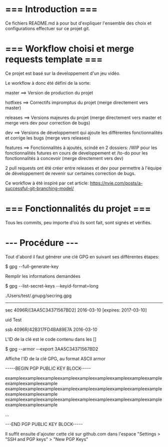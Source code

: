 # === Introduction ===

Ce fichiers README.md à pour but d'expliquer l'ensemble des choix et configurations effectuer sur ce projet git.

# === Workflow choisi et merge requests template ===

Ce projet est basé sur la developpement d'un jeu vidéo.

Le workflow à donc été défini de la sorte:

master ==> Version de production du projet

hotfixes ==> Correctifs impromptus du projet (merge directement vers master)

releases ==> Versions majeures du projet (merge directement vers master et merge vers dev pour correction de bugs)

dev ==> Versions de développement qui ajoute les différentes fonctionnalités et corrige les bugs (merge vers releases)

features ==> Fonctionnalités à ajoutés, scindé en 2 dossiers: /WIP pour les fonctionnalités futures en cours de developpement et /to-do pour les fonctionnalités à concevoir (merge directement vers dev)

2 pull requests ont été créer entre releases et dev pour permettre à l'équipe de développement de revenir sur certaines correction de bugs.

Ce workflow à été inspiré par cet article: https://nvie.com/posts/a-successful-git-branching-model/

# === Fonctionnalités du projet ===

Tous les commits, peu importe d'où ils sont fait, sont signés et vérifiés.

# --- Procédure ---

Tout d'abord il faut générer une clé GPG en suivant ses différentes étapes:

$ gpg --full-generate-key

Remplir les informations demandées

$ gpg --list-secret-keys --keyid-format=long

./Users/test/.gnupg/secring.gpg

------------------------------------


sec   4096R/[3AA5C34371567BD2] 2016-03-10 [expires: 2017-03-10]

uid                            Test 

ssb   4096R/42B317FD4BA89E7A   2016-03-10

L'ID de la clé est le code contenu dans les []

$ gpg --armor --export 3AA5C34371567BD2

Affiche l'ID de la clé GPG, au format ASCII armor

-----BEGIN PGP PUBLIC KEY BLOCK-----

exampleexampleexampleexampleexampleexampleexampleexampleexampleexampleexampleexample
exampleexampleexampleexampleexampleexampleexampleexampleexampleexampleexampleexample
exampleexampleexampleexampleexampleexampleexampleexampleexampleexampleexampleexample

...

---END PGP PUBLIC KEY BLOCK-----

Il suffit ensuite d'ajouter cette clé sur github.com dans l'espace "Settings > "SSH and PGP keys" > "New PGP Keys"
